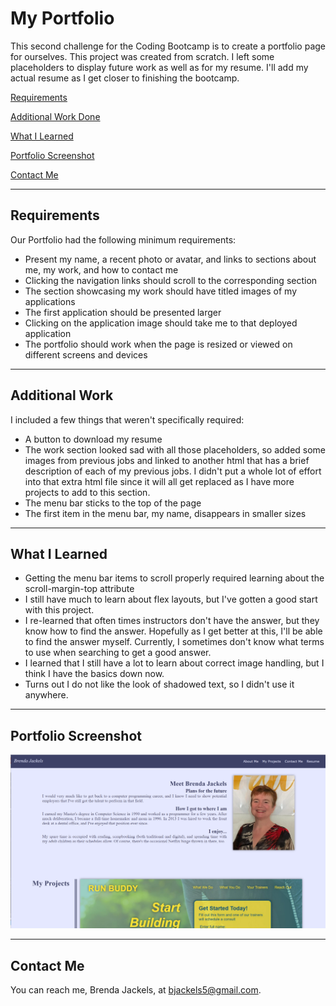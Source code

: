 # My Portfolio
This second challenge for the Coding Bootcamp is to create a portfolio page for ourselves. This project was created from scratch. I left some placeholders to display future work as well as for my resume. I'll add my actual resume as I get closer to finishing the bootcamp.

[Requirements](#requirements)

[Additional Work Done](#additionalWork)

[What I Learned](#whatILearned)

[Portfolio Screenshot](#webImage)

[Contact Me](#contactMe)

---
<a id="requirements"></a>
## Requirements
Our Portfolio had the following minimum requirements:
* Present my name, a recent photo or avatar, and links to sections about me, my work, and how to contact me
* Clicking the navigation links should scroll to the corresponding section
* The section showcasing my work should have titled images of my applications
* The first application should be presented larger
* Clicking on the application image should take me to that deployed application
* The portfolio should work when the page is resized or viewed on different screens and devices
---
<a id="additionalWork"></a>
## Additional Work
I included a few things that weren't specifically required:
* A button to download my resume
* The work section looked sad with all those placeholders, so added some images from previous jobs and linked to another html that has a brief description of each of my previous jobs. I didn't put a whole lot of effort into that extra html file since it will all get replaced as I have more projects to add to this section. 
* The menu bar sticks to the top of the page
* The first item in the menu bar, my name, disappears in smaller sizes
---

<a id="whatILearned"></a>
## What I Learned
* Getting the menu bar items to scroll properly required learning about the scroll-margin-top attribute
* I still have much to learn about flex layouts, but I've gotten a good start with this project.
* I re-learned that often times instructors don't have the answer, but they know how to find the answer. Hopefully as I get better at this, I'll be able to find the answer myself. Currently, I sometimes don't know what terms to use when searching to get a good answer.
* I learned that I still have a lot to learn about correct image handling, but I think I have the basics down now.
* Turns out I do not like the look of shadowed text, so I didn't use it anywhere.
---
## Portfolio Screenshot
<a id="webImage"></a>
![Brenda Jackels](./assets/images/PortfolioScreenshot.png)

---
<a id="contactMe"></a>
## Contact Me
You can reach me, Brenda Jackels, at bjackels5@gmail.com.